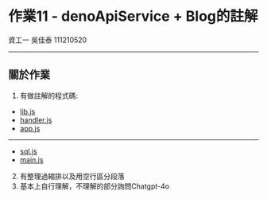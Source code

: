 # 作業11 - denoApiService + Blog的註解
資工一 吳佳泰 111210520

---

## 關於作業

1. 有做註解的程式碼:
* [lib.js](/wp/Homework11/denoApiService/lib.js)
* [handler.js](/wp/Homework11/denoApiService/handler.js)
* [app.js](/wp/Homework11/denoApiService/app.js)
---
* [sql.js](/wp/Homework11/denoApiService/lib/sql.js)
* [main.js](/wp/Homework11/denoApiService/blog/main.js)

2. 有整理過縮排以及用空行區分段落
3. 基本上自行理解，不理解的部分詢問Chatgpt-4o
